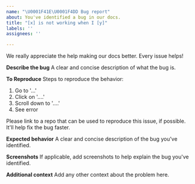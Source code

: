 ```yaml
---
name: "\U0001F41E\U0001F4DD Bug report"
about: You've identified a bug in our docs.
title: "[x] is not working when I [y]"
labels: ''
assignees: ''

---
```


We really appreciate the help making our docs better. Every issue helps!

**Describe the bug**
A clear and concise description of what the bug is.

**To Reproduce**
Steps to reproduce the behavior:
1. Go to '...'
2. Click on '....'
3. Scroll down to '....'
4. See error

Please link to a repo that can be used to reproduce this issue, if possible. It'll help fix the bug faster.

**Expected behavior**
A clear and concise description of the bug you've identified.

**Screenshots**
If applicable, add screenshots to help explain the bug you've identified.

**Additional context**
Add any other context about the problem here.
